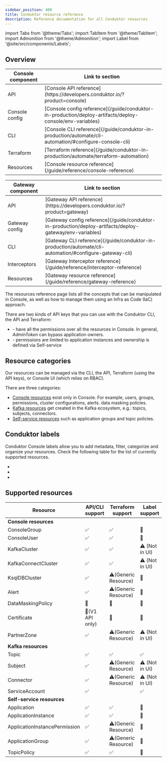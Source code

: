 ```yaml
---
sidebar_position: 400
title: Conduktor resource reference
description: Reference documentation for all Conduktor resources
---
```


import Tabs from '@theme/Tabs'; import TabItem from '@theme/TabItem';
import Admonition from '@theme/Admonition';
import Label from '@site/src/components/Labels';

## Overview

<!-- | Console component | Reference |
|----------|----------|
| Console   | [Console API reference](https://developers.conduktor.io/?product=console)  |
| Console   | [Console configuration reference](../get-started/configuration/env-variables)  |
| Console   | [Console CLI reference](./cli-reference.md)  |
| Console   | [Terraform reference](./terraform-reference.md)  |
| Console   | [Console resources reference](./resource-reference/)  |

| Gateway Component | Reference |
|----------|----------|
| Gateway   | [Gateway API reference](https://developers.conduktor.io/?product=gateway)  |
| Gateway   | [Gateway configuration reference](../../gateway/configuration/env-variables)  |
| Gateway   | [Gateway CLI reference](../../gateway/reference/cli-reference)  |
| Gateway   | [Gateway resources reference](../../gateway/reference/resources-reference)  |
| Interceptors  | [Gateway Interceptor reference](./resource-reference/)  |
 -->

<div style={{ display: 'flex', gap: '16px', flexWrap: 'wrap' }}>

  <div style={{ flex: 1, minWidth: '250px' }}>
    <table>
      <thead>
        <tr>
          <th>Console component</th>
          <th>Link to section</th>
        </tr>
      </thead>
      <tbody>
        <tr>
          <td>API</td>
          <td>[Console API reference](https://developers.conduktor.io/?product=console)</td>
        </tr>
        <tr>
          <td>Console config</td>
          <td>[Console config reference](/guide/conduktor-in-production/deploy-artifacts/deploy-console/env-variables)</td>
        </tr>
        <tr>
          <td>CLI</td>
          <td>[Console CLI reference](/guide/conduktor-in-production/automate/cli-automation/#configure-console-cli)</td>
        </tr>
        <tr>
          <td>Terraform</td>
          <td>[Terraform reference](/guide/conduktor-in-production/automate/terraform-automation)</td>
        </tr>
        <tr>
          <td>Resources</td>
          <td>[Console resource reference](/guide/reference/console-reference)</td>
        </tr>
      </tbody>
    </table>
  </div>

  <div style={{ flex: 1, minWidth: '250px' }}>
    <table>
      <thead>
        <tr>
          <th>Gateway component</th>
          <th>Link to section</th>
        </tr>
      </thead>
      <tbody>
        <tr>
          <td>API</td>
          <td>[Gateway API reference](https://developers.conduktor.io/?product=gateway)</td>
        </tr>
        <tr>
          <td>Gateway config</td>
          <td>[Gateway config reference](/guide/conduktor-in-production/deploy-artifacts/deploy-gateway/env-variables)</td>
        </tr>
        <tr>
          <td>CLI</td>
          <td>[Gateway CLI reference](/guide/conduktor-in-production/automate/cli-automation/#configure-gateway-cli)</td>
        </tr>
        <tr>
          <td>Interceptors</td>
          <td>[Gateway Interceptor reference](/guide/reference/interceptor-reference)</td>
        </tr>
        <tr>
          <td>Resources</td>
          <td>[Gateway resource reference](/guide/reference/gateway-reference)</td>
        </tr>
      </tbody>
    </table>
  </div>

</div>

The resources reference page lists all the concepts that can be manipulated in Console, as well as how to manage them using an Infra as Code (IaC) approach.

There are two kinds of API keys that you can use with the Conduktor <GlossaryTerm>CLI</GlossaryTerm>, the API and Terraform:

- <Label type="AdminToken" /> - have all the permissions over all the resources in Console. In general, *AdminToken* can bypass application owners.
- <Label type="AppToken" /> - permissions are limited to application instances and ownership is defined via Self-service

## Resource categories

Our resources can be managed via the CLI, the API, Terraform (using the API keys), or Console UI (which relies on <GlossaryTerm>RBAC</GlossaryTerm>).

There are three categories:

- [Console resources](/guide/reference/console-reference) exist only in Console. For example, users, groups, permissions, cluster configurations, alerts. data masking policies.
- [Kafka resources](/guide/reference/kafka-reference) get created in the Kafka ecosystem, e.g.: topics, subjects, connectors.
- [Self-service resources](/guide/reference/self-service-reference) such as application groups and topic policies.

## Conduktor labels

Conduktor Console labels allow you to add metadata, filter, categorize and organize your resources. Check the following table for the list of currently supported resources.

- <Label type="FullLabelSupport" />
- <Label type="PartialLabelSupport" />
- <Label type="MissingLabelSupport" />

## Supported resources

| Resource                     | API/CLI support | Terraform support    | Label support  |
|------------------------------|-----------------|----------------------|----------------|
| **Console resources**        |                 |                      |                |
| ConsoleGroup                 | ✅               | ✅                    | 🚫             |
| ConsoleUser                  | ✅               | ✅                    | 🚫             |
| KafkaCluster                 | ✅               | ✅                    | ⚠️ (Not in UI) |
| KafkaConnectCluster          | ✅               | ✅                    | ⚠️ (Not in UI) |
| KsqlDBCluster                | ✅               | ⚠️(Generic Resource) | 🚫             |
| Alert                        | ✅               | ⚠️(Generic Resource) | 🚫             |
| DataMaskingPolicy            | 🚫              | 🚫                   | 🚫             |
| Certificate                  | 🚫(V1 API only) | 🚫                   | 🚫             |
| PartnerZone                  | ✅               | ⚠️(Generic Resource) | ⚠️ (Not in UI) |
| **Kafka resources**          |                 |                      |                |
| Topic                        | ✅               | ✅                    | ✅              |
| Subject                      | ✅               | ⚠️(Generic Resource) | ⚠️ (Not in UI) |
| Connector                    | ✅               | ⚠️(Generic Resource) | ⚠️ (Not in UI) |
| ServiceAccount               | ✅               |                      | ✅              |
| **Self-service resources**   |                 |                      |                |
| Application                  | ✅               | ✅                    | 🚫             |
| ApplicationInstance          | ✅               | ✅                    | 🚫             |
| ApplicationInstancePermission | ✅               | ⚠️(Generic Resource) | 🚫             |
| ApplicationGroup             | ✅               | ⚠️(Generic Resource) | 🚫             |
| TopicPolicy                  | ✅               | ✅                    | 🚫             |

